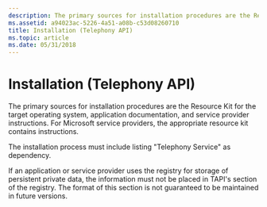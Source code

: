 ```yaml
---
description: The primary sources for installation procedures are the Resource Kit for the target operating system, application documentation, and service provider instructions. For Microsoft service providers, the appropriate resource kit contains instructions.
ms.assetid: a94023ac-5226-4a51-a08b-c53d08260710
title: Installation (Telephony API)
ms.topic: article
ms.date: 05/31/2018
---
```


# Installation (Telephony API)

The primary sources for installation procedures are the Resource Kit for the target operating system, application documentation, and service provider instructions. For Microsoft service providers, the appropriate resource kit contains instructions.

The installation process must include listing "Telephony Service" as dependency.

If an application or service provider uses the registry for storage of persistent private data, the information must not be placed in TAPI's section of the registry. The format of this section is not guaranteed to be maintained in future versions.

 

 



